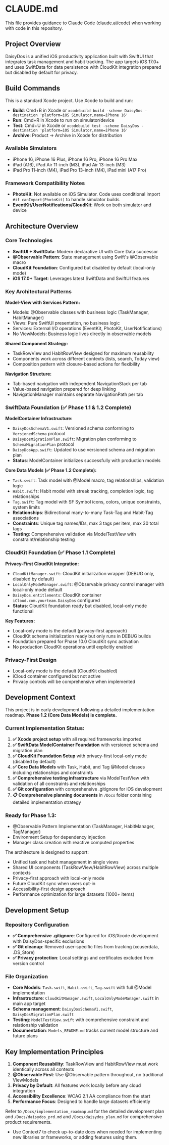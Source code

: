 # CLAUDE.md

This file provides guidance to Claude Code (claude.ai/code) when working with code in this repository.

## Project Overview

DaisyDos is a unified iOS productivity application built with SwiftUI that integrates task management and habit tracking. The app targets iOS 17.0+ and uses SwiftData for data persistence with CloudKit integration prepared but disabled by default for privacy.

## Build Commands

This is a standard Xcode project. Use Xcode to build and run:

- **Build**: Cmd+B in Xcode or `xcodebuild build -scheme DaisyDos -destination 'platform=iOS Simulator,name=iPhone 16'`
- **Run**: Cmd+R in Xcode to run on simulator/device
- **Test**: Cmd+U in Xcode or `xcodebuild test -scheme DaisyDos -destination 'platform=iOS Simulator,name=iPhone 16'`
- **Archive**: Product → Archive in Xcode for distribution

### Available Simulators
- iPhone 16, iPhone 16 Plus, iPhone 16 Pro, iPhone 16 Pro Max
- iPad (A16), iPad Air 11-inch (M3), iPad Air 13-inch (M3)
- iPad Pro 11-inch (M4), iPad Pro 13-inch (M4), iPad mini (A17 Pro)

### Framework Compatibility Notes

- **PhotoKit**: Not available on iOS Simulator. Code uses conditional import `#if canImport(PhotoKit)` to handle simulator builds
- **EventKit/UserNotifications/CloudKit**: Work on both simulator and device

## Architecture Overview

### Core Technologies
- **SwiftUI + SwiftData**: Modern declarative UI with Core Data successor
- **@Observable Pattern**: State management using Swift's @Observable macro
- **CloudKit Foundation**: Configured but disabled by default (local-only mode)
- **iOS 17.0+ Target**: Leverages latest SwiftData and SwiftUI features

### Key Architectural Patterns

**Model-View with Services Pattern:**
- Models: @Observable classes with business logic (TaskManager, HabitManager)
- Views: Pure SwiftUI presentation, no business logic
- Services: External I/O operations (EventKit, PhotoKit, UserNotifications)
- No ViewModels: Business logic lives directly in observable models

**Shared Component Strategy:**
- TaskRowView and HabitRowView designed for maximum reusability
- Components work across different contexts (lists, search, Today view)
- Composition pattern with closure-based actions for flexibility

**Navigation Structure:**
- Tab-based navigation with independent NavigationStack per tab
- Value-based navigation prepared for deep linking
- NavigationManager maintains separate NavigationPath per tab

### SwiftData Foundation (✅ Phase 1.1 & 1.2 Complete)

**ModelContainer Infrastructure:**
- `DaisyDosSchemaV1.swift`: Versioned schema conforming to `VersionedSchema` protocol
- `DaisyDosMigrationPlan.swift`: Migration plan conforming to `SchemaMigrationPlan` protocol
- `DaisyDosApp.swift`: Updated to use versioned schema and migration plan
- **Status**: ModelContainer initializes successfully with production models

**Core Data Models (✅ Phase 1.2 Complete):**
- `Task.swift`: Task model with @Model macro, tag relationships, validation logic
- `Habit.swift`: Habit model with streak tracking, completion logic, tag relationships
- `Tag.swift`: Tag model with SF Symbol icons, colors, unique constraints, system limits
- **Relationships**: Bidirectional many-to-many Task-Tag and Habit-Tag associations
- **Constraints**: Unique tag names/IDs, max 3 tags per item, max 30 total tags
- **Testing**: Comprehensive validation via ModelTestView with constraint/relationship testing

### CloudKit Foundation (✅ Phase 1.1 Complete)

**Privacy-First CloudKit Integration:**
- `CloudKitManager.swift`: CloudKit initialization wrapper (DEBUG only, disabled by default)
- `LocalOnlyModeManager.swift`: @Observable privacy control manager with local-only mode default
- `DaisyDos.entitlements`: CloudKit container `iCloud.com.yourteam.DaisyDos` configured
- **Status**: CloudKit foundation ready but disabled, local-only mode functional

**Key Features:**
- Local-only mode is the default (privacy-first approach)
- CloudKit schema initialization ready but only runs in DEBUG builds
- Foundation prepared for Phase 10.0 CloudKit sync activation
- No production CloudKit operations until explicitly enabled

### Privacy-First Design
- Local-only mode is the default (CloudKit disabled)
- iCloud container configured but not active
- Privacy controls will be comprehensive when implemented

## Development Context

This project is in early development following a detailed implementation roadmap. **Phase 1.2 (Core Data Models) is complete.**

### Current Implementation Status:

1. **✅ Xcode project setup** with all required frameworks imported
2. **✅ SwiftData ModelContainer Foundation** with versioned schema and migration plan
3. **✅ CloudKit Foundation Setup** with privacy-first local-only mode (disabled by default)
4. **✅ Core Data Models** with Task, Habit, and Tag @Model classes including relationships and constraints
5. **✅ Comprehensive testing infrastructure** via ModelTestView with validation of all constraints and relationships
6. **✅ Git configuration** with comprehensive .gitignore for iOS development
7. **📋 Comprehensive planning documents** in `/Docs` folder containing detailed implementation strategy

### Ready for Phase 1.3:
- @Observable Pattern Implementation (TaskManager, HabitManager, TagManager)
- Environment Setup for dependency injection
- Manager class creation with reactive computed properties

The architecture is designed to support:
- Unified task and habit management in single views
- Shared UI components (TaskRowView/HabitRowView) across multiple contexts
- Privacy-first approach with local-only mode
- Future CloudKit sync when users opt-in
- Accessibility-first design approach
- Performance optimization for large datasets (1000+ items)

## Development Setup

### Repository Configuration
- **✅ Comprehensive .gitignore**: Configured for iOS/Xcode development with DaisyDos-specific exclusions
- **✅ Git cleanup**: Removed user-specific files from tracking (xcuserdata, .DS_Store)
- **✅ Privacy protection**: Local settings and certificates excluded from version control

### File Organization
- **Core Models**: `Task.swift`, `Habit.swift`, `Tag.swift` with full @Model implementation
- **Infrastructure**: `CloudKitManager.swift`, `LocalOnlyModeManager.swift` in main app target
- **Schema management**: `DaisyDosSchemaV1.swift`, `DaisyDosMigrationPlan.swift`
- **Testing**: `ModelTestView.swift` with comprehensive constraint and relationship validation
- **Documentation**: `Models_README.md` tracks current model structure and future plans

## Key Implementation Principles

1. **Component Reusability**: TaskRowView and HabitRowView must work identically across all contexts
2. **@Observable First**: Use @Observable pattern throughout, no traditional ViewModels
3. **Privacy by Default**: All features work locally before any cloud integration
4. **Accessibility Excellence**: WCAG 2.1 AA compliance from the start
5. **Performance Focus**: Designed to handle large datasets efficiently

Refer to `/Docs/implementation_roadmap.md` for the detailed development plan and `/Docs/daisydos_prd.md` and `/Docs/daisydos_plan.md` for comprehensive product requirements.
- Use Context7 to check up-to-date docs when needed for implementing new libraries or frameworks, or adding features using them.
